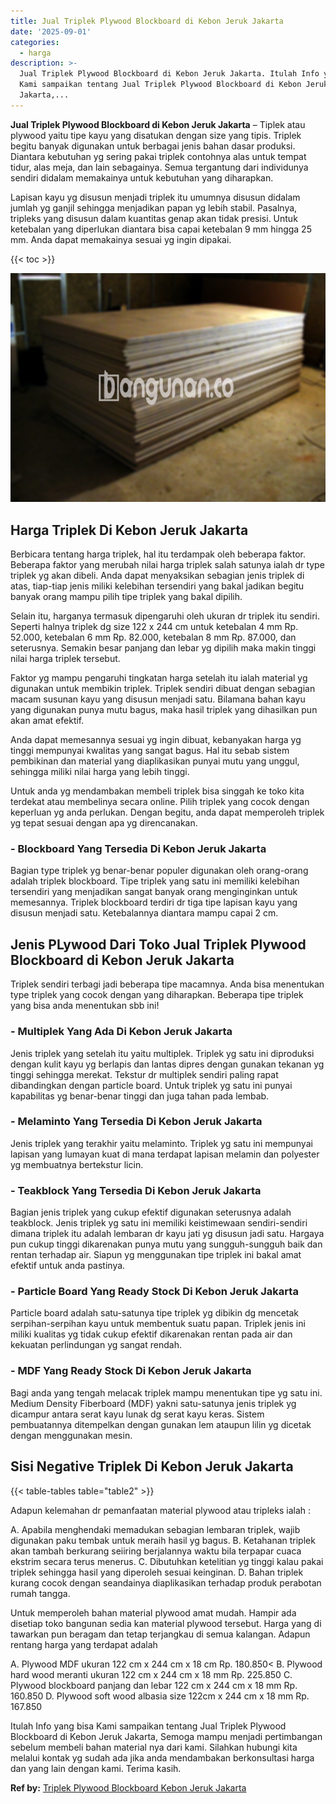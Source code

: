 ```yaml
---
title: Jual Triplek Plywood Blockboard di Kebon Jeruk Jakarta
date: '2025-09-01'
categories:
  - harga
description: >-
  Jual Triplek Plywood Blockboard di Kebon Jeruk Jakarta. Itulah Info yang bisa
  Kami sampaikan tentang Jual Triplek Plywood Blockboard di Kebon Jeruk
  Jakarta,...
---
```


**Jual Triplek Plywood Blockboard di Kebon Jeruk Jakarta** – Tiplek atau plywood yaitu tipe kayu yang disatukan dengan size yang tipis. Triplek begitu banyak digunakan untuk berbagai jenis bahan dasar produksi. Diantara kebutuhan yg sering pakai triplek contohnya alas untuk tempat tidur, alas meja, dan lain sebagainya. Semua tergantung dari individunya sendiri didalam memakainya untuk kebutuhan yang diharapkan.

Lapisan kayu yg disusun menjadi triplek itu umumnya disusun didalam jumlah yg ganjil sehingga menjadikan papan yg lebih stabil. Pasalnya, tripleks yang disusun dalam kuantitas genap akan tidak presisi. Untuk ketebalan yang diperlukan diantara bisa capai ketebalan 9 mm hingga 25 mm. Anda dapat memakainya sesuai yg ingin dipakai.

{{< toc >}}

![Jual Triplek Plywood Blockboard di Kebon Jeruk Jakarta](/images/jual-triplek-murah-18.png)

## Harga Triplek Di Kebon Jeruk Jakarta

Berbicara tentang harga triplek, hal itu terdampak oleh beberapa faktor. Beberapa faktor yang merubah nilai harga triplek salah satunya ialah dr type triplek yg akan dibeli. Anda dapat menyaksikan sebagian jenis triplek di atas, tiap-tiap jenis miliki kelebihan tersendiri yang bakal jadikan begitu banyak orang mampu pilih tipe triplek yang bakal dipilih.

Selain itu, harganya termasuk dipengaruhi oleh ukuran dr triplek itu sendiri. Seperti halnya triplek dg size 122 x 244 cm untuk ketebalan 4 mm Rp. 52.000, ketebalan 6 mm Rp. 82.000, ketebalan 8 mm Rp. 87.000, dan seterusnya. Semakin besar panjang dan lebar yg dipilih maka makin tinggi nilai harga triplek tersebut.

Faktor yg mampu pengaruhi tingkatan harga setelah itu ialah material yg digunakan untuk membikin triplek. Triplek sendiri dibuat dengan sebagian macam susunan kayu yang disusun menjadi satu. Bilamana bahan kayu yang digunakan punya mutu bagus, maka hasil triplek yang dihasilkan pun akan amat efektif.

Anda dapat memesannya sesuai yg ingin dibuat, kebanyakan harga yg tinggi mempunyai kwalitas yang sangat bagus. Hal itu sebab sistem pembikinan dan material yang diaplikasikan punyai mutu yang unggul, sehingga miliki nilai harga yang lebih tinggi.

Untuk anda yg mendambakan membeli triplek bisa singgah ke toko kita terdekat atau membelinya secara online. Pilih triplek yang cocok dengan keperluan yg anda perlukan. Dengan begitu, anda dapat memperoleh triplek yg tepat sesuai dengan apa yg direncanakan.

### \- Blockboard Yang Tersedia Di Kebon Jeruk Jakarta

Bagian type triplek yg benar-benar populer digunakan oleh orang-orang adalah triplek blockboard. Tipe triplek yang satu ini memiliki kelebihan tersendiri yang menjadikan sangat banyak orang menginginkan untuk memesannya. Triplek blockboard terdiri dr tiga tipe lapisan kayu yang disusun menjadi satu. Ketebalannya diantara mampu capai 2 cm.

## Jenis PLywood Dari Toko Jual Triplek Plywood Blockboard di Kebon Jeruk Jakarta

Triplek sendiri terbagi jadi beberapa tipe macamnya. Anda bisa menentukan type triplek yang cocok dengan yang diharapkan. Beberapa tipe triplek yang bisa anda menentukan sbb ini!

### \- Multiplek Yang Ada Di Kebon Jeruk Jakarta

Jenis triplek yang setelah itu yaitu multiplek. Triplek yg satu ini diproduksi dengan kulit kayu yg berlapis dan lantas dipres dengan gunakan tekanan yg tinggi sehingga merekat. Tekstur dr multiplek sendiri paling rapat dibandingkan dengan particle board. Untuk triplek yg satu ini punyai kapabilitas yg benar-benar tinggi dan juga tahan pada lembab.

### \- Melaminto Yang Tersedia Di Kebon Jeruk Jakarta

Jenis triplek yang terakhir yaitu melaminto. Triplek yg satu ini mempunyai lapisan yang lumayan kuat di mana terdapat lapisan melamin dan polyester yg membuatnya bertekstur licin.

### \- Teakblock Yang Tersedia Di Kebon Jeruk Jakarta

Bagian jenis triplek yang cukup efektif digunakan seterusnya adalah teakblock. Jenis triplek yg satu ini memiliki keistimewaan sendiri-sendiri dimana triplek itu adalah lembaran dr kayu jati yg disusun jadi satu. Hargaya pun cukup tinggi dikarenakan punya mutu yang sungguh-sungguh baik dan rentan terhadap air. Siapun yg menggunakan tipe triplek ini bakal amat efektif untuk anda pastinya.

### \- Particle Board Yang Ready Stock Di Kebon Jeruk Jakarta

Particle board adalah satu-satunya tipe triplek yg dibikin dg mencetak serpihan-serpihan kayu untuk membentuk suatu papan. Triplek jenis ini miliki kualitas yg tidak cukup efektif dikarenakan rentan pada air dan kekuatan perlindungan yg sangat rendah.

### \- MDF Yang Ready Stock Di Kebon Jeruk Jakarta

Bagi anda yang tengah melacak triplek mampu menentukan tipe yg satu ini. Medium Density Fiberboard (MDF) yakni satu-satunya jenis triplek yg dicampur antara serat kayu lunak dg serat kayu keras. Sistem pembuatannya ditempelkan dengan gunakan lem ataupun lilin yg dicetak dengan menggunakan mesin.

## Sisi Negative Triplek Di Kebon Jeruk Jakarta

{{< table-tables table="table2" >}}

Adapun kelemahan dr pemanfaatan material plywood atau tripleks ialah :

A. Apabila menghendaki memadukan sebagian lembaran triplek, wajib digunakan paku tembak untuk meraih hasil yg bagus. B. Ketahanan triplek akan tambah berkurang seiiring berjalannya waktu bila terpapar cuaca ekstrim secara terus menerus. C. Dibutuhkan ketelitian yg tinggi kalau pakai triplek sehingga hasil yang diperoleh sesuai keinginan. D. Bahan triplek kurang cocok dengan seandainya diaplikasikan terhadap produk perabotan rumah tangga.

Untuk memperoleh bahan material plywood amat mudah. Hampir ada disetiap toko bangunan sedia kan material plywood tersebut. Harga yang di tawarkan pun beragam dan tetap terjangkau di semua kalangan. Adapun rentang harga yang terdapat adalah

A. Plywood MDF ukuran 122 cm x 244 cm x 18 cm Rp. 180.850< B. Plywood hard wood meranti ukuran 122 cm x 244 cm x 18 mm Rp. 225.850 C. Plywood blockboard panjang dan lebar 122 cm x 244 cm x 18 mm Rp. 160.850 D. Plywood soft wood albasia size 122cm x 244 cm x 18 mm Rp. 167.850

Itulah Info yang bisa Kami sampaikan tentang Jual Triplek Plywood Blockboard di Kebon Jeruk Jakarta, Semoga mampu menjadi pertimbangan sebelum membeli bahan material nya dari kami. Silahkan hubungi kita melalui kontak yg sudah ada jika anda mendambakan berkonsultasi harga dan yang lain dengan kami. Terima kasih.

**Ref by:** [Triplek Plywood Blockboard Kebon Jeruk Jakarta](https://id.wikipedia.org/wiki/Triplek)
